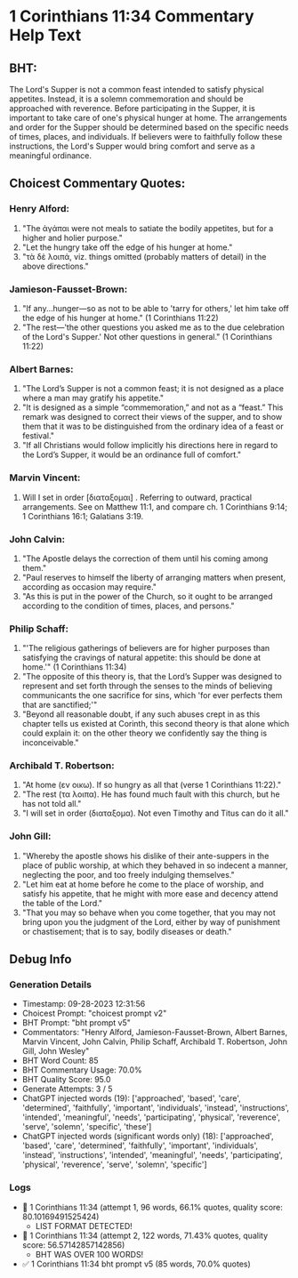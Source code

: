 # 1 Corinthians 11:34 Commentary Help Text

## BHT:
The Lord's Supper is not a common feast intended to satisfy physical appetites. Instead, it is a solemn commemoration and should be approached with reverence. Before participating in the Supper, it is important to take care of one's physical hunger at home. The arrangements and order for the Supper should be determined based on the specific needs of times, places, and individuals. If believers were to faithfully follow these instructions, the Lord's Supper would bring comfort and serve as a meaningful ordinance.

## Choicest Commentary Quotes:
### Henry Alford:
1. "The ἀγάπαι were not meals to satiate the bodily appetites, but for a higher and holier purpose." 
2. "Let the hungry take off the edge of his hunger at home."
3. "τὰ δὲ λοιπά, viz. things omitted (probably matters of detail) in the above directions."

### Jamieson-Fausset-Brown:
1. "If any...hunger—so as not to be able to 'tarry for others,' let him take off the edge of his hunger at home." (1 Corinthians 11:22)
2. "The rest—'the other questions you asked me as to the due celebration of the Lord's Supper.' Not other questions in general." (1 Corinthians 11:22)

### Albert Barnes:
1. "The Lord’s Supper is not a common feast; it is not designed as a place where a man may gratify his appetite."
2. "It is designed as a simple “commemoration,” and not as a “feast.” This remark was designed to correct their views of the supper, and to show them that it was to be distinguished from the ordinary idea of a feast or festival."
3. "If all Christians would follow implicitly his directions here in regard to the Lord’s Supper, it would be an ordinance full of comfort."

### Marvin Vincent:
1. Will I set in order [διαταξομαι] . Referring to outward, practical arrangements. See on Matthew 11:1, and compare ch. 1 Corinthians 9:14; 1 Corinthians 16:1; Galatians 3:19. 

### John Calvin:
1. "The Apostle delays the correction of them until his coming among them."
2. "Paul reserves to himself the liberty of arranging matters when present, according as occasion may require."
3. "As this is put in the power of the Church, so it ought to be arranged according to the condition of times, places, and persons."

### Philip Schaff:
1. "'The religious gatherings of believers are for higher purposes than satisfying the cravings of natural appetite: this should be done at home.'" (1 Corinthians 11:34)
2. "The opposite of this theory is, that the Lord’s Supper was designed to represent and set forth through the senses to the minds of believing communicants the one sacrifice for sins, which 'for ever perfects them that are sanctified;'" 
3. "Beyond all reasonable doubt, if any such abuses crept in as this chapter tells us existed at Corinth, this second theory is that alone which could explain it: on the other theory we confidently say the thing is inconceivable."

### Archibald T. Robertson:
1. "At home (εν οικω). If so hungry as all that (verse 1 Corinthians 11:22)."
2. "The rest (τα λοιπα). He has found much fault with this church, but he has not told all."
3. "I will set in order (διαταξομα). Not even Timothy and Titus can do it all."

### John Gill:
1. "Whereby the apostle shows his dislike of their ante-suppers in the place of public worship, at which they behaved in so indecent a manner, neglecting the poor, and too freely indulging themselves."
2. "Let him eat at home before he come to the place of worship, and satisfy his appetite, that he might with more ease and decency attend the table of the Lord."
3. "That you may so behave when you come together, that you may not bring upon you the judgment of the Lord, either by way of punishment or chastisement; that is to say, bodily diseases or death."


## Debug Info
### Generation Details
- Timestamp: 09-28-2023 12:31:56
- Choicest Prompt: "choicest prompt v2"
- BHT Prompt: "bht prompt v5"
- Commentators: "Henry Alford, Jamieson-Fausset-Brown, Albert Barnes, Marvin Vincent, John Calvin, Philip Schaff, Archibald T. Robertson, John Gill, John Wesley"
- BHT Word Count: 85
- BHT Commentary Usage: 70.0%
- BHT Quality Score: 95.0
- Generate Attempts: 3 / 5
- ChatGPT injected words (19):
	['approached', 'based', 'care', 'determined', 'faithfully', 'important', 'individuals', 'instead', 'instructions', 'intended', 'meaningful', 'needs', 'participating', 'physical', 'reverence', 'serve', 'solemn', 'specific', 'these']
- ChatGPT injected words (significant words only) (18):
	['approached', 'based', 'care', 'determined', 'faithfully', 'important', 'individuals', 'instead', 'instructions', 'intended', 'meaningful', 'needs', 'participating', 'physical', 'reverence', 'serve', 'solemn', 'specific']

### Logs
- 🔄 1 Corinthians 11:34 (attempt 1, 96 words, 66.1% quotes, quality score: 80.10169491525424) 
	- LIST FORMAT DETECTED!
- 🔄 1 Corinthians 11:34 (attempt 2, 122 words, 71.43% quotes, quality score: 56.57142857142856) 
	- BHT WAS OVER 100 WORDS!
- ✅ 1 Corinthians 11:34 bht prompt v5 (85 words, 70.0% quotes)